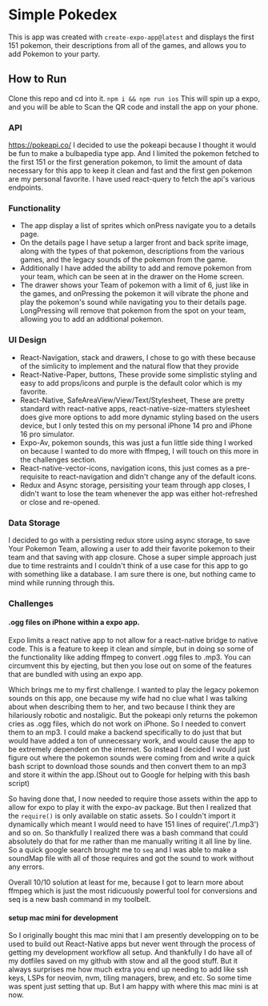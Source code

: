 # Simple Pokedex

This is app was created with `create-expo-app@latest` and displays the first 151 pokemon, their descriptions from all of the games, and allows you to add Pokemon to your party. 

## How to Run

Clone this repo and cd into it.
`npm i && npm run ios`
This will spin up a expo, and you will be able to Scan the QR code and install the app on your phone.

### API
https://pokeapi.co/
I decided to use the pokeapi because I thought it would be fun to make a bulbapedia type app. And I limited the pokemon fetched to the first 151 or the first generation pokemon, to limit the amount of data necessary for this app to keep it clean and fast and the first gen pokemon are my personal favorite. I have used react-query to fetch the api's various endpoints.

### Functionality
- The app display a list of sprites which onPress navigate you to a details page. 
- On the details page I have setup a larger front and back sprite image, along with the types of that pokemon, descriptions from the various games, and the legacy sounds of the pokemon from the game.
- Additionally I have added the ability to add and remove pokemon from your team, which can be seen at in the drawer on the Home screen.
- The drawer shows your Team of pokemon with a limit of 6, just like in the games, and onPressing the pokemon it will vibrate the phone and play the pokemon's sound while navigating you to their details page. LongPressing will remove that pokemon from the spot on your team, allowing you to add an additional pokemon.

### UI Design
- React-Navigation, stack and drawers, I chose to go with these because of the simlicity to implement and the natural flow that they provide
- React-Native-Paper, buttons, These provide some simplistic styling and easy to add props/icons and purple is the default color which is my favorite.
- React-Native, SafeAreaView/View/Text/Stylesheet, These are pretty standard with react-native apps, react-native-size-matters stylesheet does give more options to add more dynamic styling based on the users device, but I only tested this on my personal iPhone 14 pro and iPhone 16 pro simulator.
- Expo-Av, pokemon sounds, this was just a fun little side thing I worked on because I wanted to do more with ffmpeg, I will touch on this more in the challenges section.
- React-native-vector-icons, navigation icons, this just comes as a pre-requisite to react-navigation and didn't change any of the default icons.
- Redux and Async storage, persisiting your team through app closes, I didn't want to lose the team whenever the app was either hot-refreshed or close and re-opened. 

### Data Storage
I decided to go with a persisting redux store using async storage, to save Your Pokemon Team, allowing a user to add their favorite pokemon to their team and that saving with app closure. Chose a super simple approach just due to time restraints and I couldn't think of a use case for this app to go with something like a database. I am sure there is one, but nothing came to mind while running through this.

### Challenges
#### .ogg files on iPhone within a expo app. 
Expo limits a react native app to not allow for a react-native bridge to native code. This is a feature to keep it clean and simple, but in doing so some of the functionality like adding ffmpeg to convert .ogg files to .mp3. You can circumvent this by ejecting, but then you lose out on some of the features that are bundled with using an expo app. 

Which brings me to my first challenge. I wanted to play the legacy pokemon sounds on this app, one because my wife had no clue what I was talking about when describing them to her, and two because I think they are hilariously robotic and nostaligic. But the pokeapi only returns the pokemon cries as .ogg files, which do not work on iPhone. So I needed to convert them to an mp3. I could make a backend specifically to do just that but would have added a ton of unnecessary work, and would cause the app to be extremely dependent on the internet. So instead I decided I would just figure out where the pokemon sounds were coming from and write a quick bash script to download those sounds and then convert them to an mp3 and store it within the app.(Shout out to Google for helping with this bash script) 

So having done that, I now needed to require those assets within the app to allow for expo to play it with the expo-av package. But then I realized that the `require()`  is only available on static assets. So I couldn't import it dynamically which meant I would need to have 151 lines of require('./1.mp3') and so on. So thankfully I realized there was a bash command that could absolutely do that for me rather than me manually writing it all line by line. So a quick google search brought me to `seq` and I was able to make a soundMap file with all of those requires and got the sound to work without any errors.

Overall 10/10 solution at least for me, because I got to learn more about ffmpeg which is just the most ridicuously powerful tool for conversions and seq is a new bash command in my toolbelt. 

#### setup mac mini for development
So I originally bought this mac mini that I am presently developping on to be used to build out React-Native apps but never went through the process of getting my development workflow all setup. And thankfully I do have all of my dotfiles saved on my github with stow and all the good stuff. But it always surprises me how much extra you end up needing to add like ssh keys, LSPs for neovim, nvm, tiling managers, brew, and etc. So some time was spent just setting that up. But I am happy with where this mac mini is at now. 


